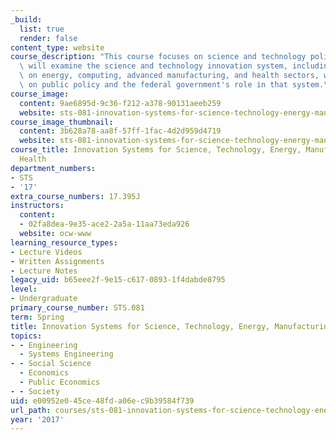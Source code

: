 ```yaml
---
_build:
  list: true
  render: false
content_type: website
course_description: "This course focuses on science and technology policy\u2014it\
  \ will examine the science and technology innovation system, including case studies\
  \ on energy, computing, advanced manufacturing, and health sectors, with an emphasis\
  \ on public policy and the federal government's role in that system.\n"
course_image:
  content: 9ae6895d-9c36-f212-a378-90131aeeb259
  website: sts-081-innovation-systems-for-science-technology-energy-manufacturing-and-health-spring-2017
course_image_thumbnail:
  content: 3b628a78-aa8f-57ff-1fac-4d2d959d4719
  website: sts-081-innovation-systems-for-science-technology-energy-manufacturing-and-health-spring-2017
course_title: Innovation Systems for Science, Technology, Energy, Manufacturing, and
  Health
department_numbers:
- STS
- '17'
extra_course_numbers: 17.395J
instructors:
  content:
  - 02fa8dea-9e35-ace2-2a5a-11aa73eda926
  website: ocw-www
learning_resource_types:
- Lecture Videos
- Written Assignments
- Lecture Notes
legacy_uid: b65eee2f-9e15-c617-0893-1f4dabde8795
level:
- Undergraduate
primary_course_number: STS.081
term: Spring
title: Innovation Systems for Science, Technology, Energy, Manufacturing, and Health
topics:
- - Engineering
  - Systems Engineering
- - Social Science
  - Economics
  - Public Economics
- - Society
uid: e00952e0-45ce-48fd-a06e-c9b39584f739
url_path: courses/sts-081-innovation-systems-for-science-technology-energy-manufacturing-and-health-spring-2017
year: '2017'
---
```

